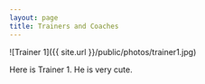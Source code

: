 ```yaml
---
layout: page
title: Trainers and Coaches
---
```


![Trainer 1]({{ site.url }}/public/photos/trainer1.jpg)

Here is Trainer 1. He is very cute.
